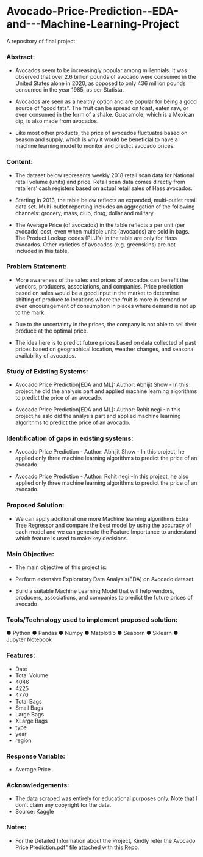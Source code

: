 # Avocado-Price-Prediction--EDA-and---Machine-Learning-Project
A repository of final project
### Abstract:

* Avocados seem to be increasingly popular among millennials. It was observed that over 2.6 billion pounds of avocado were consumed in the United States alone in 2020, as opposed to only 436 million pounds consumed in the year 1985, as per Statista. 

* Avocados are seen as a healthy option and are popular for being a good source of “good fats”. 
  The fruit can be spread on toast, eaten raw, or even consumed in the form of a shake. Guacamole, which is a Mexican dip, is also made from avocados. 

* Like most other products, the price of avocados fluctuates based on season and supply, which is why it would be beneficial to have a machine learning model to monitor and predict avocado prices.

### Content:

* The dataset below represents weekly 2018 retail scan data for National retail volume (units) and price. Retail scan data comes directly from retailers’ cash registers based on actual retail sales of Hass avocados. 

* Starting in 2013, the table below reflects an expanded, multi-outlet retail data set. Multi-outlet reporting includes an aggregation of the following channels: grocery, mass, club, drug, dollar and military. 

* The Average Price (of avocados) in the table reflects a per unit (per avocado) cost, even when multiple units (avocados) are sold in bags. The Product Lookup codes (PLU’s) in the table are only for Hass avocados. Other varieties of avocados (e.g. greenskins) are not included in this table.

### Problem Statement:

*  More awareness of the sales and prices of avocados can benefit the vendors, producers, associations, and companies. Price prediction based on sales would be a good input in the market to determine shifting of produce to locations where the fruit is more in demand or even encouragement of consumption in places where demand is not up to the mark. 

* Due to the uncertainty in the prices, the company is not able to sell their produce at the optimal price.

* The idea here is to predict future prices based on data collected of past prices based on geographical location, weather changes, and seasonal availability of avocados.

### Study of Existing Systems:

* Avocado Price Prediction[EDA and ML]:
  Author: Abhijit Show - In this project,he did the analysis part and applied machine learning algorithms to predict the price    of an avocado.
  
* Avocado Price Prediction[EDA and ML]:
  Author: Rohit negi -In this project,he aslo did the analysis part and applied machine learning algorithms to predict the price  of an avocado.
  
### Identification of gaps in existing systems:
 
 * Avocado Price Prediction - Author: Abhijit Show - In this project, he applied only three machine learning algorithms to predict the price of an avocado.
 
 * Avocado Price Prediction - Author: Rohit negi -In this project, he also applied only three machine learning algorithms to predict the price of an avocado.
 
### Proposed Solution:

* We can apply additional one more Machine learning algorithms Extra Tree Regressor and compare the best model by using the accuracy of each model and we can generate the Feature Importance to understand which feature is used to make key decisions.
 
### Main Objective:

* The main objective of this project is:

* Perform extensive Exploratory Data Analysis(EDA) on Avocado dataset.

* Build a suitable Machine Learning Model that will help vendors, producers, associations, and companies to predict the future prices of avocado

### Tools/Technology used to implement proposed solution:
 ● Python ● Pandas ● Numpy ● Matplotlib ● Seaborn  ● Sklearn ● Jupyter Notebook
 
### Features:

* Date
* Total Volume
* 4046
* 4225
* 4770
* Total Bags 	
* Small Bags 	
* Large Bags 	
* XLarge Bags 	
* type 	
* year 	
* region

### Response Variable:

* Average Price

### Acknowledgements:
* The data scraped was entirely for educational purposes only. Note that I don’t claim any copyright for the data.
* Source: Kaggle
### Notes:
* For the Detailed Information about the Project, Kindly refer the Avocado Price Prediction.pdf" file attached with this Repo.
